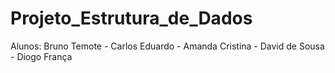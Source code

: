 # Projeto_Estrutura_de_Dados

Alunos: Bruno Temote - Carlos Eduardo - Amanda Cristina - David de Sousa - Diogo França
